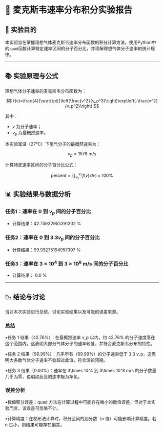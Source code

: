 # 📗 麦克斯韦速率分布积分实验报告

## 📖 实验目的

本实验旨在掌握理想气体麦克斯韦速率分布函数的积分计算方法，使用Python中的`quad`函数计算特定速率区间的分子百分比，并理解理想气体分子速率的统计规律。

---

## 📚 实验原理与公式

理想气体分子速率的麦克斯韦分布函数为：

$$
f(v)=\frac{4}{\sqrt{\pi}}\left(\frac{v^2}{v_p^3}\right)\exp\left(-\frac{v^2}{v_p^2}\right)
$$

其中：

-  $v$ 为分子速率；
-  $v_p$ 为最概然速率。

本实验室温（27℃）下氢气分子的最概然速率为：

$$
v_{p} = 1578 \text{ m/s}
$$

计算特定速率区间的分子百分比公式：

$$
\text{percent} = \left(\int_{v_1}^{v_2} f(v) \, dv\right) \times 100\%
$$


## 📊 实验结果与数据分析

### 任务1：速率在 $0$ 到 $v_p$ 间的分子百分比

- 计算结果：42.75932955291202 %

### 任务2：速率在 $0$ 到 $3.3v_p$ 间的分子百分比

- 计算结果：99.99275194957397 %

### 任务3：速率在 $3\times 10^4$ 到 $3\times 10^8$ m/s 间的分子百分比

- 计算结果： 0.0 %

---

## 📉 结论与讨论

请对本次实验进行总结，讨论实验结果以及可能的误差来源。
### 总结
•任务 1 结果（42.76%）：在最概然速率 v_p 以内，约 42.76% 的分子速度落在这个范围内。这表明大部分气体分子的速率较低，并符合麦克斯韦分布的特性。

•任务 2 结果（99.99%）：几乎所有（99.99%）的分子速率低于 3.3 v_p，这表明大多数气体分子速率不会超过此值，符合理论预期。

•任务 3 结果（0.00%）：速率在 3\times 10^4 到 3\times 10^8 m/s 的分子数量几乎为零，说明如此高的速率极为罕见。

### 误差分析

•数值积分误差：quad 方法在计算过程中可能存在微小的数值误差，但对于本实验而言，该误差可忽略不计。

•计算精度：在梯形法计算时，积分区间的划分数（n 值）可能影响计算精度。若 n 过小，则结果可能存在偏差。
